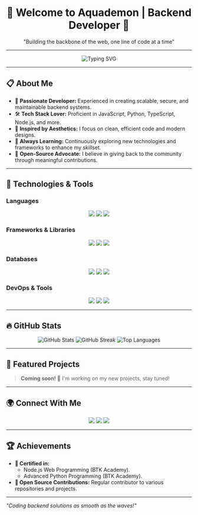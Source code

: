 <h1 align="center">🌊 Welcome to Aquademon | Backend Developer 🌟</h1>  
<p align="center">"Building the backbone of the web, one line of code at a time"</p>  

---

<p align="center">
  <img src="https://readme-typing-svg.demolab.com?font=Fira+Code&size=24&pause=1000&color=00ADEF&center=true&vCenter=true&width=435&lines=Backend+Developer;Open-Source+Enthusiast;JavaScript%2C+Python%2C+TypeScript;Creating+Scalable+Solutions" alt="Typing SVG" />
</p>

---

## 📋 About Me  

- 🌟 **Passionate Developer:** Experienced in creating scalable, secure, and maintainable backend systems.  
- 🛠️ **Tech Stack Lover:** Proficient in JavaScript, Python, TypeScript, Node.js, and more.  
- 🌊 **Inspired by Aesthetics:** I focus on clean, efficient code and modern designs.  
- 🚀 **Always Learning:** Continuously exploring new technologies and frameworks to enhance my skillset.  
- 🤝 **Open-Source Advocate:** I believe in giving back to the community through meaningful contributions.  

---

## 🚀 Technologies & Tools  

### **Languages**  
<p align="center">
  <img src="https://img.shields.io/badge/-JavaScript-F7DF1E?style=for-the-badge&logo=javascript&logoColor=black" />
  <img src="https://img.shields.io/badge/-TypeScript-3178C6?style=for-the-badge&logo=typescript&logoColor=white" />
  <img src="https://img.shields.io/badge/-Python-3776AB?style=for-the-badge&logo=python&logoColor=white" />
</p>  

### **Frameworks & Libraries**  
<p align="center">
  <img src="https://img.shields.io/badge/-Node.js-339933?style=for-the-badge&logo=node.js&logoColor=white" />
  <img src="https://img.shields.io/badge/-Express.js-000000?style=for-the-badge&logo=express&logoColor=white" />
  <img src="https://img.shields.io/badge/-FastAPI-009688?style=for-the-badge&logo=fastapi&logoColor=white" />
</p>  

### **Databases**  
<p align="center">
  <img src="https://img.shields.io/badge/-MongoDB-47A248?style=for-the-badge&logo=mongodb&logoColor=white" />
  <img src="https://img.shields.io/badge/-PostgreSQL-336791?style=for-the-badge&logo=postgresql&logoColor=white" />
  <img src="https://img.shields.io/badge/-Redis-DC382D?style=for-the-badge&logo=redis&logoColor=white" />
</p>  

### **DevOps & Tools**  
<p align="center">
  <img src="https://img.shields.io/badge/-Docker-2496ED?style=for-the-badge&logo=docker&logoColor=white" />
  <img src="https://img.shields.io/badge/-Git-F05032?style=for-the-badge&logo=git&logoColor=white" />
  <img src="https://img.shields.io/badge/-Visual%20Studio%20Code-007ACC?style=for-the-badge&logo=visual-studio-code&logoColor=white" />
</p>  

---

## 🔥 GitHub Stats  

<p align="center">
  <img src="https://github-readme-stats.vercel.app/api?username=aquademon&show_icons=true&theme=algolia" alt="GitHub Stats" />
  <img src="https://github-readme-streak-stats.herokuapp.com/?user=aquademon&theme=algolia" alt="GitHub Streak" />
  <img src="https://github-readme-stats.vercel.app/api/top-langs/?username=aquademon&layout=compact&theme=algolia" alt="Top Languages" />
</p>  

---

## 🌟 Featured Projects  

> **Coming soon!** 🎉 I'm working on my new projects, stay tuned!

---

## 🌍 Connect With Me  

<p align="center">
  <a href="mailto:AquademonDevelopment@hotmail.com"><img src="https://img.shields.io/badge/-Email-0078D4?style=for-the-badge&logo=microsoft-outlook&logoColor=white" /></a>
  <a href="https://instagram.com/aquademon.dev"><img src="https://img.shields.io/badge/-Instagram-E4405F?style=for-the-badge&logo=instagram&logoColor=white" /></a>
  <a href="https://aquademon.vercel.app"><img src="https://img.shields.io/badge/-Portfolio-000000?style=for-the-badge&logo=github&logoColor=white" /></a>
</p>  

---

## 🏆 Achievements  

- **🏅 Certified in:**  
  - Node.js Web Programming (BTK Academy).  
  - Advanced Python Programming (BTK Academy).  
- **🌟 Open Source Contributions:** Regular contributor to various repositories and projects.  

---

*"Coding backend solutions as smooth as the waves!"*
